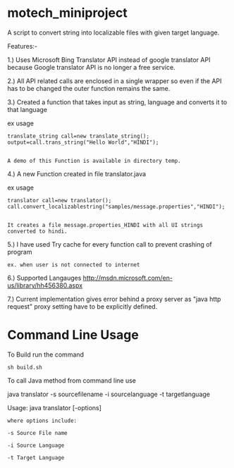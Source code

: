 motech_miniproject
==================

A script to convert string into localizable files with given target language.

Features:-


1.) Uses Microsoft Bing Translator API instead of google translator API because Google translator API is no longer a free service.


2.) All API related calls are enclosed in a single wrapper so even if the API has to be changed the outer function remains the same.


3.) Created a function that takes input as string, language and converts it to that language


ex usage


	translate_string call=new translate_string();
	output=call.trans_string("Hello World","HINDI");


	A demo of this Function is available in directory temp.

4.) A new Function created in file translator.java


ex usage


	translator call=new translator();
	call.convert_localizablestring("samples/message.properties","HINDI");


	It creates a file message.properties_HINDI with all UI strings converted to hindi.




5.) I have used Try cache for every function call to prevent crashing of program 


	ex. when user is not connected to internet



6.) Supported Langauges http://msdn.microsoft.com/en-us/library/hh456380.aspx


7.) Current implementation gives error behind a proxy server as "java http request" proxy setting have to be explicitly defined.



Command Line Usage 
==================

To Build run the command

	sh build.sh

To call Java method from command line use

java translator -s sourcefilename -i sourcelanguage -t targetlanguage

Usage: java translator [-options]      
 
	where options include:

	-s Source File name

	-i Source Language 

	-t Target Language

